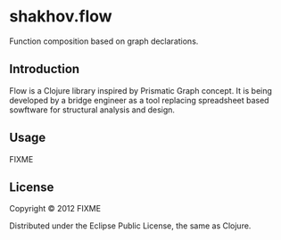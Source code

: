 # shakhov.flow

Function composition based on graph declarations.

## Introduction ##

Flow is a Clojure library inspired by Prismatic Graph concept.
It is being developed by a bridge engineer as a tool replacing
spreadsheet based sowftware for structural analysis and design.

## Usage

FIXME

## License

Copyright © 2012 FIXME

Distributed under the Eclipse Public License, the same as Clojure.
